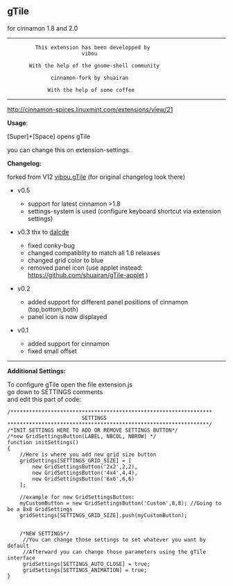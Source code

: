 gTile
-----
for cinnamon 1.8 and 2.0

---------------------------------------------------------------
             This extension has been developped by
                            vibou
                                
           With the help of the gnome-shell community
                           
                  cinnamon-fork by shuairan

                 With the help of some coffee
---------------------------------------------------------------
http://cinnamon-spices.linuxmint.com/extensions/view/21

**Usage**:

  [Super]+[Space] opens gTile
  
  you can change this on extension-settings.



**Changelog:**

forked from V12 [vibou.gTile](https://github.com/vibou/vibou.gTile) (for original changelog look there)

* v0.5 
    + support for latest cinnamon >1.8
    + settings-system is used (configure keyboard shortcut via extension settings)

* v0.3 thx to [dalcde](https://github.com/dalcde)
    + fixed conky-bug
    + changed compatiblity to match all 1.6 releases
    + changed grid color to blue
    + removed panel icon (use applet instead: https://github.com/shuairan/gTile-applet )

* v0.2
    + added support for different panel positions of cinnamon (top,bottom,both)
    + panel icon is now displayed

* v0.1
    + added support for cinnamon
    + fixed small offset

-----

**Additional Settings:**

To configure gTile open the file extension.js  
go down to SETTINGS comments  
and edit this part of code:
    

    /*****************************************************************
                            SETTINGS
    *****************************************************************/
    /*INIT SETTINGS HERE TO ADD OR REMOVE SETTINGS BUTTON*/
    /*new GridSettingsButton(LABEL, NBCOL, NBROW) */
    function initSettings()
    {
        //Here is where you add new grid size button
        gridSettings[SETTINGS_GRID_SIZE] = [
            new GridSettingsButton('2x2',2,2),
            new GridSettingsButton('4x4',4,4),
            new GridSettingsButton('6x6',6,6)
        ];
        
        //example for new GridSettingsButton:
        myCustomButton = new GridSettingsButton('Custom',8,8); //Going to be a 8x8 GridSettings 
        gridSettings[SETTINGS_GRID_SIZE].push(myCustomButton);
        
        
        /*NEW SETTINGS*/    
         //You can change those settings to set whatever you want by default
         //Afterward you can change those parameters using the gTile interface
         gridSettings[SETTINGS_AUTO_CLOSE] = true;
         gridSettings[SETTINGS_ANIMATION] = true;
    }
